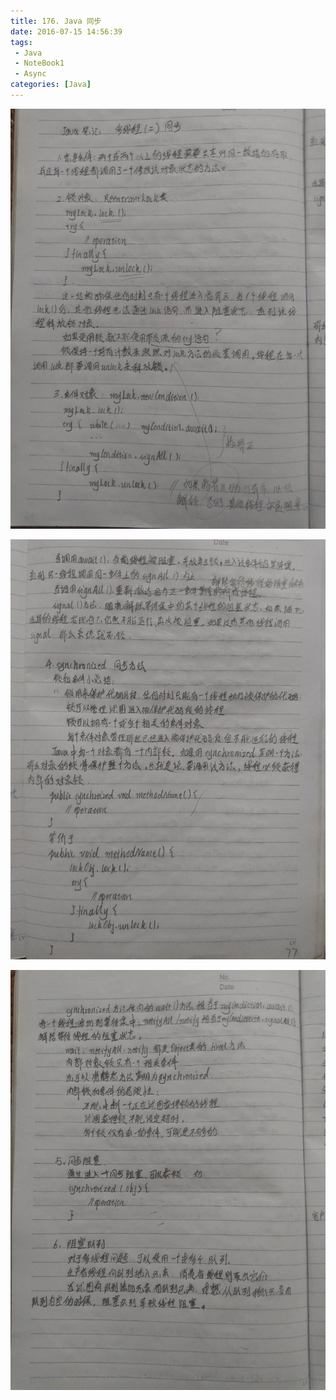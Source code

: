 ```yaml
---
title: 176. Java 同步
date: 2016-07-15 14:56:39
tags:
 - Java
 - NoteBook1
 - Async
categories: [Java]
---
```



![](https://github.com/devallever/DataProject/blob/master/data/notebook1img/176-java-async.jpg?raw=true)



![](https://github.com/devallever/DataProject/blob/master/data/notebook1img/177-java-async.jpg?raw=true)


![](https://github.com/devallever/DataProject/blob/master/data/notebook1img/178-java-async.jpg?raw=true)
